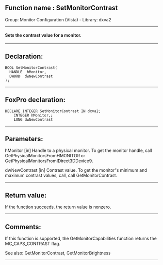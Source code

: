 
## Function name : SetMonitorContrast
Group: Monitor Configuration (Vista) - Library: dxva2    
***  


#### Sets the contrast value for a monitor. 
***  


## Declaration:
```foxpro  
BOOL SetMonitorContrast(
  HANDLE  hMonitor,
  DWORD  dwNewContrast
);  
```  
***  


## FoxPro declaration:
```foxpro  
DECLARE INTEGER SetMonitorContrast IN dxva2;
	INTEGER hMonitor,;
	LONG dwNewContrast  
```  
***  


## Parameters:
hMonitor
[in]  Handle to a physical monitor. To get the monitor handle, call GetPhysicalMonitorsFromHMONITOR or GetPhysicalMonitorsFromIDirect3DDevice9.

dwNewContrast
[in]  Contrast value. To get the monitor"s minimum and maximum contrast values, call, call GetMonitorContrast.
  
***  


## Return value:
If the function succeeds, the return value is nonzero.  
***  


## Comments:
If this function is supported, the GetMonitorCapabilities function returns the MC_CAPS_CONTRAST flag.  
  
See also: GetMonitorContrast, GetMonitorBrightness   
  
***  

